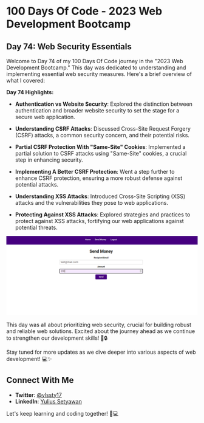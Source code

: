 # 100 Days Of Code - 2023 Web Development Bootcamp

## Day 74: Web Security Essentials

Welcome to Day 74 of my 100 Days Of Code journey in the "2023 Web Development Bootcamp." This day was dedicated to understanding and implementing essential web security measures. Here's a brief overview of what I covered:

**Day 74 Highlights:**

- **Authentication vs Website Security**: Explored the distinction between authentication and broader website security to set the stage for a secure web application.

- **Understanding CSRF Attacks**: Discussed Cross-Site Request Forgery (CSRF) attacks, a common security concern, and their potential risks.

- **Partial CSRF Protection With "Same-Site" Cookies**: Implemented a partial solution to CSRF attacks using "Same-Site" cookies, a crucial step in enhancing security.

- **Implementing A Better CSRF Protection**: Went a step further to enhance CSRF protection, ensuring a more robust defense against potential attacks.

- **Understanding XSS Attacks**: Introduced Cross-Site Scripting (XSS) attacks and the vulnerabilities they pose to web applications.

- **Protecting Against XSS Attacks**: Explored strategies and practices to protect against XSS attacks, fortifying our web applications against potential threats.

![Day 74 Preview](preview.png)

This day was all about prioritizing web security, crucial for building robust and reliable web solutions. Excited about the journey ahead as we continue to strengthen our development skills! 🚀🔒

Stay tuned for more updates as we dive deeper into various aspects of web development! 💻✨

## Connect With Me

- **Twitter**: [@ylssty17](https://twitter.com/ylssty17)
- **LinkedIn**: [Yulius Setyawan](https://linkedin.com/in/yulius17)

Let's keep learning and coding together! 🌟💻
